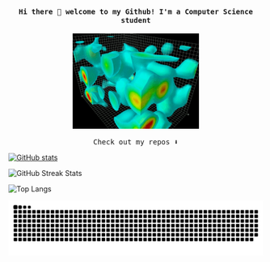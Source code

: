 <h4 align="center"><samp> Hi there 👋  welcome to my Github! I'm a Computer Science student</samp></h4>

<!--
**chromody/chromody** is a ✨ _special_ ✨ repository because its `README.md` (this file) appears on your GitHub profile.

Here are some ideas to get you started:

- 🔭 I’m currently working on ...
- 🌱 I’m currently learning ...
- 👯 I’m looking to collaborate on ...
- 🤔 I’m looking for help with ...
- 💬 Ask me about ...
- 📫 How to reach me: ...
- 😄 Pronouns: ...
- ⚡ Fun fact: ...
-->
<p align="center">
  <img width="250" src="cao.gif">
</p>

<!--
<p align="center">
<a href= "https://dev.to/ari_hacks"><img src="https://img.icons8.com/windows/32/000000/dev.png"/></a>
<a href= "https://twitter.com/ari_hacks"><img src="https://img.icons8.com/material-outlined/32/000000/twitter.png"/></a>
<a href= "https://ko-fi.com/ari_hacks"><img src="https://img.icons8.com/pastel-glyph/32/000000/like--v1.png"/></a>
</p>
-->

<p align="center"><samp>
Check out my repos ⬇️  
  </samp>
</p>

[![GitHub stats](https://github-readme-stats.vercel.app/api?username=chromody&hide=stars&theme=tokyonight&hide_rank=true)](https://github.com/anuraghazra/github-readme-stats)

![GitHub Streak Stats](https://github-readme-streak-stats.herokuapp.com/?user=chromody)

![Top Langs](https://github-readme-stats.vercel.app/api/top-langs/?username=chromody)

![GitHub Contribution Graph](dist/github-snake.svg)
